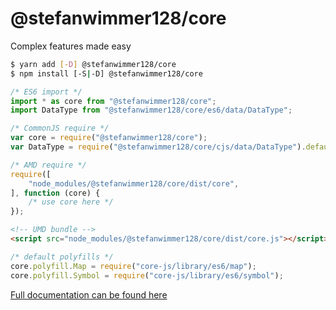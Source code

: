 # @stefanwimmer128/core

Complex features made easy

``` bash
$ yarn add [-D] @stefanwimmer128/core
$ npm install [-S|-D] @stefanwimmer128/core
```

``` js
/* ES6 import */
import * as core from "@stefanwimmer128/core";
import DataType from "@stefanwimmer128/core/es6/data/DataType";

/* CommonJS require */
var core = require("@stefanwimmer128/core");
var DataType = require("@stefanwimmer128/core/cjs/data/DataType").default;

/* AMD require */
require([
    "node_modules/@stefanwimmer128/core/dist/core",
], function (core) {
    /* use core here */
});
```

``` html
<!-- UMD bundle -->
<script src="node_modules/@stefanwimmer128/core/dist/core.js"></script>
```

``` js
/* default polyfills */
core.polyfill.Map = require("core-js/library/es6/map");
core.polyfill.Symbol = require("core-js/library/es6/symbol");
```

[Full documentation can be found here](https://stefanwimmer128.github.io/core)

